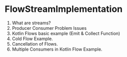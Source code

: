 # FlowStreamImplementation

1. What are streams? 
2. Producer Consumer Problem Issues
3. Kotlin Flows basic example (Emit & Collect Function)
4. Cold Flow Example.
5. Cancellation of Flows.
6. Multiple Consumers in Kotlin Flow Example.
